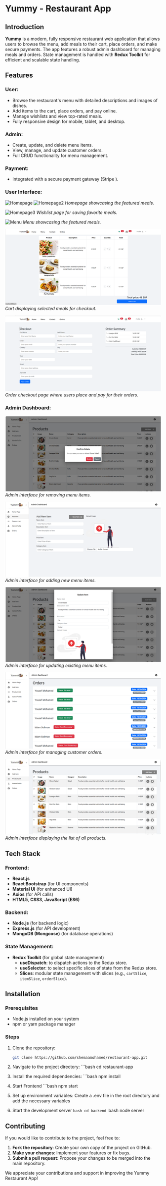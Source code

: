 # Yummy - Restaurant App

## Introduction
**Yummy** is a modern, fully responsive restaurant web application that allows users to browse the menu, add meals to their cart, place orders, and make secure payments. The app features a robust admin dashboard for managing meals and orders. State management is handled with **Redux Toolkit** for efficient and scalable state handling.

## Features
### User:
- Browse the restaurant's menu with detailed descriptions and images of dishes.
- Add items to the cart, place orders, and pay online.
- Manage wishlists and view top-rated meals.
- Fully responsive design for mobile, tablet, and desktop.

### Admin:
- Create, update, and delete menu items.
- View, manage, and update customer orders.
- Full CRUD functionality for menu management.

### Payment:
- Integrated with a secure payment gateway (Stripe ).

### User Interface:
![Homepage](.screenshots/Home1.png)
![Homepage2](.screenshots/Home2.png)
*Homepage showcasing the featured meals.*

![Homepage3](.screenshots/WishList.png)
*Wishlist page for saving favorite meals.*

![Menu](.screenshots/Menu.png)
*Menu showcasing the featured meals.*

![Cart](./screenshots/Cart.png)
*Cart displaying selected meals for checkout.*

![Order Checkout](./screenshots/Placeorder.png)
*Order checkout page where users place and pay for their orders.*

### Admin Dashboard:
![Admin Dashboard](./screenshots/remove.png)
*Admin interface for removing menu items.*

![Admin Dashboard 2](./screenshots/Additem.png)
*Admin interface for adding new menu items.*

![Admin Dashboard 3](./screenshots/Update.png)
*Admin interface for updating existing menu items.*

![Admin Dashboard 4](./screenshots/Orders.png)
*Admin interface for managing customer orders.*

![Admin Dashboard 5](./screenshots/productList.png)
*Admin interface displaying the list of all products.*



## Tech Stack
### Frontend:
- **React.js**
- **React Bootstrap** (for UI components)
- **Material UI** (for enhanced UI)
- **Axios** (for API calls)
- **HTML5**, **CSS3**, **JavaScript (ES6)**

### Backend:
- **Node.js** (for backend logic)
- **Express.js** (for API development)
- **MongoDB (Mongoose)** (for database operations)

### State Management:
- **Redux Toolkit** (for global state management)
  - **useDispatch**: to dispatch actions to the Redux store.
  - **useSelector**: to select specific slices of state from the Redux store.
  - **Slices**: modular state management with slices (e.g., `cartSlice`, `itemSlice`, `orderSlice`).


## Installation

### Prerequisites
- Node.js installed on your system
- npm or yarn package manager

### Steps
1. Clone the repository:
   ```bash
   git clone https://github.com/shemaamohamed/restaurant-app.git
2. Navigate to the project directory:
       ```bash
           cd restaurant-app
3. Install the required dependencies:
       ```bash
           npm install

4. Start Frontend
        ```bash
           npm start 
5. Set up environment variables:
   Create a .env file in the root directory and add the necessary variables 
6. Start the development server
        ```bash
           cd backend
        ```bash
           node server 
## Contributing
If you would like to contribute to the project, feel free to:

1. **Fork the repository**: Create your own copy of the project on GitHub.
2. **Make your changes**: Implement your features or fix bugs.
3. **Submit a pull request**: Propose your changes to be merged into the main repository.


We appreciate your contributions and support in improving the Yummy Restaurant App!


       
       
            


